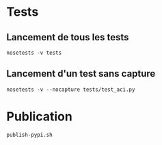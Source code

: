 # Tests

## Lancement de tous les tests

    nosetests -v tests

## Lancement d'un test sans capture

    nosetests -v --nocapture tests/test_aci.py 

# Publication

    publish-pypi.sh